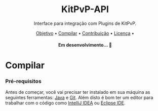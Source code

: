 <h1 align="center">KitPvP-API</h1>
<p align="center">Interface para integração com Plugins de KitPvP.</p>
<p align="center">
 <a href="#objetivo">Objetivo</a> • 
 <a href="#compilar">Compilar</a> • 
 <a href="#contribuicao">Contribuição</a> • 
 <a href="#licenc-a">Licença</a> • 
</p>
<h4 align="center"> 
	Em desenvolvimento...  🚧
</h4>

# Compilar
### Pré-requisitos
Antes de começar, você vai precisar ter instalado em sua máquina as seguintes ferramentas:
[Java](https://java.com) e [Git](https://git-scm.com).
Além disto é bom ter um editor para trabalhar com o código como [IntelliJ IDEA](https://www.jetbrains.com/pt-br/idea/) ou [Eclipse IDE](https://www.eclipse.org).
